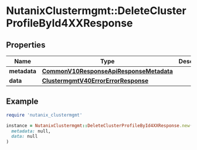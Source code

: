 # NutanixClustermgmt::DeleteClusterProfileById4XXResponse

## Properties

| Name | Type | Description | Notes |
| ---- | ---- | ----------- | ----- |
| **metadata** | [**CommonV10ResponseApiResponseMetadata**](CommonV10ResponseApiResponseMetadata.md) |  | [optional] |
| **data** | [**ClustermgmtV40ErrorErrorResponse**](ClustermgmtV40ErrorErrorResponse.md) |  | [optional] |

## Example

```ruby
require 'nutanix_clustermgmt'

instance = NutanixClustermgmt::DeleteClusterProfileById4XXResponse.new(
  metadata: null,
  data: null
)
```

